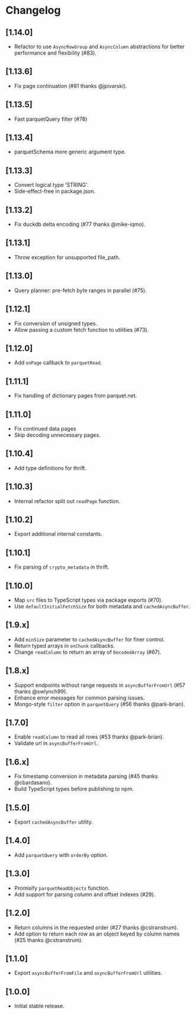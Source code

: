# Changelog

## [1.14.0]
 - Refactor to use `AsyncRowGroup` and `AsyncColumn` abstractions for better performance and flexibility (#83).

## [1.13.6]
 - Fix page continuation (#81 thanks @jpivarski).

## [1.13.5]
 - Fast parquetQuery filter (#78)

## [1.13.4]
 - parquetSchema more generic argument type.

## [1.13.3]
 - Convert logical type 'STRING'.
 - Side-effect-free in package.json.

## [1.13.2]
 - Fix duckdb delta encoding (#77 thanks @mike-iqmo).

## [1.13.1]
 - Throw exception for unsupported file_path.

## [1.13.0]
 - Query planner: pre-fetch byte ranges in parallel (#75).

## [1.12.1]
 - Fix conversion of unsigned types.
 - Allow passing a custom fetch function to utilities (#73).

## [1.12.0]
 - Add `onPage` callback to `parquetRead`.

## [1.11.1]
 - Fix handling of dictionary pages from parquet.net.

## [1.11.0]
 - Fix continued data pages
 - Skip decoding unnecessary pages.

## [1.10.4]
 - Add type definitions for thrift.

## [1.10.3]
 - Internal refactor split out `readPage` function.

## [1.10.2]
 - Export additional internal constants.

## [1.10.1]
 - Fix parsing of `crypto_metadata` in thrift.

## [1.10.0]
 - Map `src` files to TypeScript types via package exports (#70).
 - Use `defaultInitialFetchSize` for both metadata and `cachedAsyncBuffer`.

## [1.9.x]
 - Add `minSize` parameter to `cachedAsyncBuffer` for finer control.
 - Return typed arrays in `onChunk` callbacks.
 - Change `readColumn` to return an array of `DecodedArray` (#67).

## [1.8.x]
 - Support endpoints without range requests in `asyncBufferFromUrl` (#57 thanks @swlynch99).
 - Enhance error messages for common parsing issues.
 - Mongo-style `filter` option in `parquetQuery` (#56 thanks @park-brian).

## [1.7.0]
 - Enable `readColumn` to read all rows (#53 thanks @park-brian).
 - Validate url in `asyncBufferFromUrl`.

## [1.6.x]
 - Fix timestamp conversion in metadata parsing (#45 thanks @cbardasano).
 - Build TypeScript types before publishing to npm.

## [1.5.0]
 - Export `cachedAsyncBuffer` utility.

## [1.4.0]
 - Add `parquetQuery` with `orderBy` option.

## [1.3.0]
 - Promisify `parquetReadObjects` function.
 - Add support for parsing column and offset indexes (#29).

## [1.2.0]
 - Return columns in the requested order (#27 thanks @cstranstrum).
 - Add option to return each row as an object keyed by column names (#25 thanks @cstranstrum).

## [1.1.0]
 - Export `asyncBufferFromFile` and `asyncBufferFromUrl` utilities.

## [1.0.0]
 - Initial stable release.
